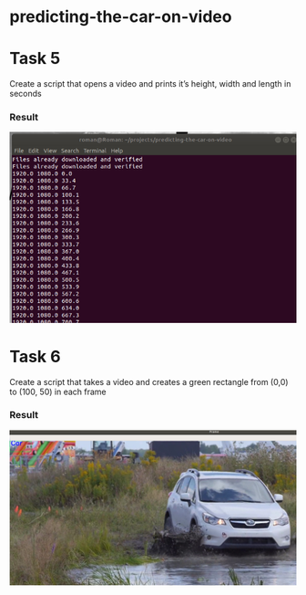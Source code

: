 # predicting-the-car-on-video

# Task 5

 Create a script that opens a video and prints it’s height, width and length in seconds
 
 ### Result
 
 ![](Screenshot%20from%202020-05-07%2001-17-08.png)
 
 
 # Task 6
 
 Create a script that takes a video and creates a green rectangle from (0,0) to (100, 50) in each frame
 
 ### Result 
 
  ![](2.png)
 
 
